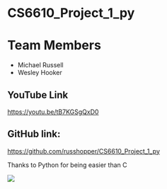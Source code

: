 # CS6610_Project_1_py

# Team Members
 - Michael Russell
 - Wesley Hooker
 
## YouTube Link

https://youtu.be/tB7KGSgQxD0

## GitHub link:

https://github.com/russhopper/CS6610_Project_1_py

Thanks to Python for being easier than C

![](../docs/python.jpg)
